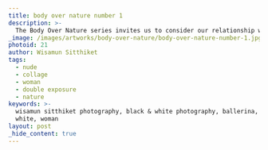 ```yaml
---
title: body over nature number 1
description: >-
  The Body Over Nature series invites us to consider our relationship with our environment. Blending images in a double exposure style, Wisamun Sitthiket plays with the mingling of shapes to ask the viewer to reimagine the boundaries between body and nature.
_image: /images/artworks/body-over-nature/body-over-nature-number-1.jpg
photoid: 21
author: Wisamun Sitthiket
tags:
  - nude
  - collage
  - woman
  - double exposure
  - nature
keywords: >-
  wisamun sitthiket photography, black & white photography, ballerina, black &
  white, woman
layout: post
_hide_content: true
---
```

